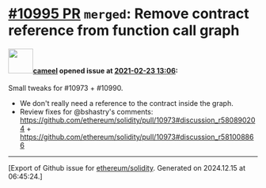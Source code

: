 # [\#10995 PR](https://github.com/ethereum/solidity/pull/10995) `merged`: Remove contract reference from function call graph 

#### <img src="https://avatars.githubusercontent.com/u/137030?v=4" width="50">[cameel](https://github.com/cameel) opened issue at [2021-02-23 13:06](https://github.com/ethereum/solidity/pull/10995):

Small tweaks for #10973 + #10990.

- We don't really need a reference to the contract inside the graph.
- Review fixes for @bshastry's comments: https://github.com/ethereum/solidity/pull/10973#discussion_r580890204 + https://github.com/ethereum/solidity/pull/10973#discussion_r581008866




-------------------------------------------------------------------------------



[Export of Github issue for [ethereum/solidity](https://github.com/ethereum/solidity). Generated on 2024.12.15 at 06:45:24.]
